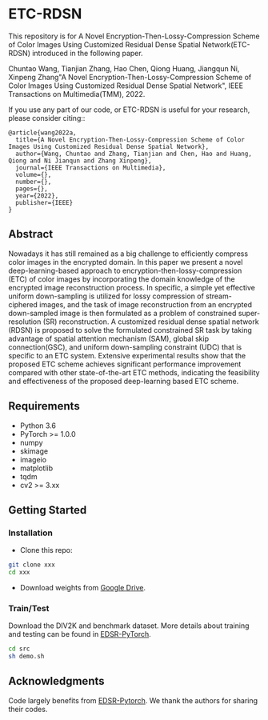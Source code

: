 # ETC-RDSN
This repository is for A Novel Encryption-Then-Lossy-Compression Scheme of Color Images Using Customized Residual Dense Spatial Network(ETC-RDSN) introduced in the following paper.

Chuntao Wang, Tianjian Zhang, Hao Chen, Qiong Huang, Jiangqun Ni, Xinpeng Zhang"A Novel Encryption-Then-Lossy-Compression Scheme of Color Images Using Customized Residual Dense Spatial Network", IEEE Transactions on Multimedia(TMM), 2022.


If you use any part of our code, or ETC-RDSN is useful for your research, please consider citing::
```
@article{wang2022a,
  title={A Novel Encryption-Then-Lossy-Compression Scheme of Color Images Using Customized Residual Dense Spatial Network},
  author={Wang, Chuntao and Zhang, Tianjian and Chen, Hao and Huang, Qiong and Ni Jianqun and Zhang Xinpeng},
  journal={IEEE Transactions on Multimedia},
  volume={},
  number={},
  pages={},
  year={2022},
  publisher={IEEE}
}
```


## Abstract
Nowadays it has still remained as a big challenge to efficiently compress color images in the encrypted domain. In this paper we present a novel deep-learning-based approach to encryption-then-lossy-compression (ETC) of color images by incorporating the domain knowledge of the encrypted image reconstruction process. In specific, a simple yet effective uniform down-sampling is utilized for lossy compression of stream-ciphered images, and the task of image reconstruction from an encrypted down-sampled image is then formulated as a problem of constrained super-resolution (SR) reconstruction. A customized residual dense spatial network (RDSN) is proposed to solve the formulated constrained SR task by taking advantage of spatial attention mechanism (SAM), global skip connection(GSC), and uniform down-sampling constraint (UDC) that is specific to an ETC system. Extensive experimental results show that the proposed ETC scheme achieves significant performance improvement compared with other state-of-the-art ETC methods, indicating the feasibility and effectiveness of the proposed deep-learning based ETC scheme.

## Requirements
* Python 3.6
* PyTorch >= 1.0.0
* numpy
* skimage
* imageio
* matplotlib
* tqdm
* cv2 >= 3.xx



## Getting Started
### Installation
- Clone this repo:
```bash
git clone xxx
cd xxx
```

- Download weights from [Google Drive](https://drive.google.com/drive/folders/1XJueynAz4COLPbctbdvolpS21Jm5THde?usp=sharing).

### Train/Test
Download the DIV2K and benchmark dataset. More details about training and testing can be found in [EDSR-PyTorch](https://github.com/sanghyun-son/EDSR-PyTorch).
```bash
cd src
sh demo.sh
```

## Acknowledgments
Code largely benefits from [EDSR-Pytorch](https://github.com/sanghyun-son/EDSR-PyTorch). We thank the authors for sharing their codes. 